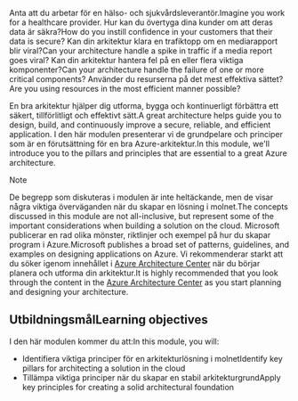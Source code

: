 <span data-ttu-id="4881c-101">Anta att du arbetar för en hälso- och sjukvårdsleverantör.</span><span class="sxs-lookup"><span data-stu-id="4881c-101">Imagine you work for a healthcare provider.</span></span> <span data-ttu-id="4881c-102">Hur kan du övertyga dina kunder om att deras data är säkra?</span><span class="sxs-lookup"><span data-stu-id="4881c-102">How do you instill confidence in your customers that their data is secure?</span></span> <span data-ttu-id="4881c-103">Kan din arkitektur klara en trafiktopp om en mediarapport blir viral?</span><span class="sxs-lookup"><span data-stu-id="4881c-103">Can your architecture handle a spike in traffic if a media report goes viral?</span></span> <span data-ttu-id="4881c-104">Kan din arkitektur hantera fel på en eller flera viktiga komponenter?</span><span class="sxs-lookup"><span data-stu-id="4881c-104">Can your architecture handle the failure of one or more critical components?</span></span> <span data-ttu-id="4881c-105">Använder du resurserna på det mest effektiva sättet?</span><span class="sxs-lookup"><span data-stu-id="4881c-105">Are you using resources in the most efficient manner possible?</span></span>

<span data-ttu-id="4881c-106">En bra arkitektur hjälper dig utforma, bygga och kontinuerligt förbättra ett säkert, tillförlitligt och effektivt sätt.</span><span class="sxs-lookup"><span data-stu-id="4881c-106">A great architecture helps guide you to design, build, and continuously improve a secure, reliable, and efficient application.</span></span> <span data-ttu-id="4881c-107">I den här modulen presenterar vi de grundpelare och principer som är en förutsättning för en bra Azure-arkitektur.</span><span class="sxs-lookup"><span data-stu-id="4881c-107">In this module, we'll introduce you to the pillars and principles that are essential to a great Azure architecture.</span></span>

> [!NOTE]
> <span data-ttu-id="4881c-108">De begrepp som diskuteras i modulen är inte heltäckande, men de visar några viktiga överväganden när du skapar en lösning i molnet.</span><span class="sxs-lookup"><span data-stu-id="4881c-108">The concepts discussed in this module are not all-inclusive, but represent some of the important considerations when building a solution on the cloud.</span></span> <span data-ttu-id="4881c-109">Microsoft publicerar en rad olika mönster, riktlinjer och exempel på hur du skapar program i Azure.</span><span class="sxs-lookup"><span data-stu-id="4881c-109">Microsoft publishes a broad set of patterns, guidelines, and examples on designing applications on Azure.</span></span> <span data-ttu-id="4881c-110">Vi rekommenderar starkt att du söker igenom innehållet i [Azure Architecture Center](https://docs.microsoft.com/azure/architecture/) när du börjar planera och utforma din arkitektur.</span><span class="sxs-lookup"><span data-stu-id="4881c-110">It is highly recommended that you look through the content in the [Azure Architecture Center](https://docs.microsoft.com/azure/architecture/) as you start planning and designing your architecture.</span></span>

## <a name="learning-objectives"></a><span data-ttu-id="4881c-111">Utbildningsmål</span><span class="sxs-lookup"><span data-stu-id="4881c-111">Learning objectives</span></span>

<span data-ttu-id="4881c-112">I den här modulen kommer du att:</span><span class="sxs-lookup"><span data-stu-id="4881c-112">In this module, you will:</span></span>

- <span data-ttu-id="4881c-113">Identifiera viktiga principer för en arkitekturlösning i molnet</span><span class="sxs-lookup"><span data-stu-id="4881c-113">Identify key pillars for architecting a solution in the cloud</span></span>
- <span data-ttu-id="4881c-114">Tillämpa viktiga principer när du skapar en stabil arkitekturgrund</span><span class="sxs-lookup"><span data-stu-id="4881c-114">Apply key principles for creating a solid architectural foundation</span></span>